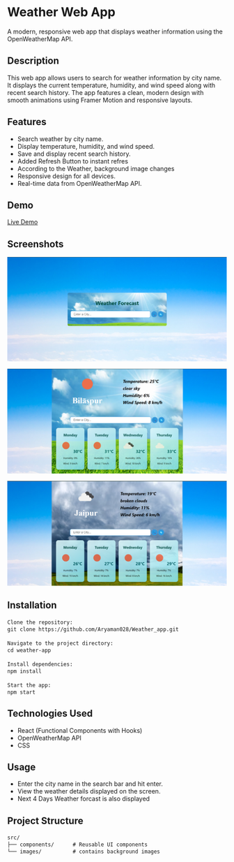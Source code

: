 # Weather Web App
A modern, responsive web app that displays weather information using the OpenWeatherMap API.

## Description
This web app allows users to search for weather information by city name. It displays the current temperature, humidity, and wind speed along with recent search history. The app features a clean, modern design with smooth animations using Framer Motion and responsive layouts.

## Features
- Search weather by city name.
- Display temperature, humidity, and wind speed.
- Save and display recent search history.
- Added Refresh Button to instant refres
- According to the Weather, background image changes 
- Responsive design for all devices.
- Real-time data from OpenWeatherMap API.

## Demo
[Live Demo](https://your-live-app-link.com)

## Screenshots
![Search UI](screenshots/5.png)

![Main UI](screenshots/3.png)

![Main UI1](screenshots/4.png)


## Installation
```
Clone the repository:
git clone https://github.com/Aryaman028/Weather_app.git

Navigate to the project directory:
cd weather-app

Install dependencies:
npm install

Start the app:
npm start
```

## Technologies Used
- React (Functional Components with Hooks)
- OpenWeatherMap API
- CSS


## Usage
- Enter the city name in the search bar and hit enter.
- View the weather details displayed on the screen.
- Next 4 Days Weather forcast is also displayed

## Project Structure
```
src/
├── components/      # Reusable UI components
└── images/          # contains background images
```

